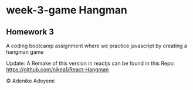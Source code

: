 # week-3-game Hangman
## Homework 3
A coding bootcamp assignment where we practice javascript by creating a hangman game

Update:
A Remake of this version in reactjs can be found in this Repo: https://github.com/nikea1/React-Hangman

&copy; Adenike Adeyemi
